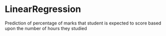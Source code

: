 # LinearRegression
Prediction of percentage of marks that student is expected to score based upon the number of hours they studied
